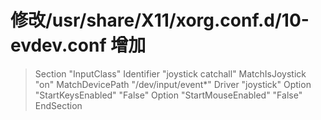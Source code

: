 # 修改/usr/share/X11/xorg.conf.d/10-evdev.conf 增加

> Section "InputClass"
    Identifier "joystick catchall"
    MatchIsJoystick "on"
    MatchDevicePath "/dev/input/event*"
    Driver "joystick"
    Option "StartKeysEnabled" "False"
    Option "StartMouseEnabled" "False"
EndSection
